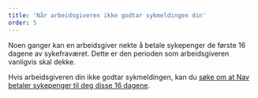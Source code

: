 ```yaml
---
title: 'Når arbeidsgiveren ikke godtar sykmeldingen din'
order: 5
---
```


Noen ganger kan en arbeidsgiver nekte å betale sykepenger de første 16 dagene av sykefraværet. Dette er den perioden som arbeidsgiveren vanligvis skal dekke.

Hvis arbeidsgiveren din ikke godtar sykmeldingen, kan du [søke om at Nav betaler sykepenger til deg disse 16 dagene](#). 

